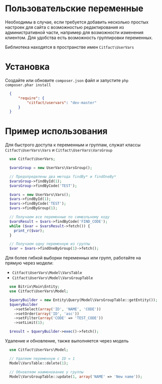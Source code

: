 Пользовательские переменные
=========

Необходимы в случае, если требуется добавить несколько простых настроек для сайта с возможностью редактирования из
административной части, например для возможности изменения клиентом. Для удобства есть возможность группировки переменных.

Библиотека находятся в пространстве имен ``Citfact\UserVars``

Установка
==================
Создайте или обновите ``composer.json`` файл и запустите ``php composer.phar install``
``` json
  {
      "require": {
          "citfact/uservars": "dev-master"
      }
  }
```

Пример использования
==================
Для быстрого доступа к переменным и группам, служат классы ``Citfact\UserVars\Vars`` и ``Citfact\UserVars\VarsGroup``

``` php
  use Citfact\UserVars;

  $varsGroup = new UserVars\VarsGroup();

  // Предопределены два метода findBy* и findOneBy*
  $varsGroup->findById(1);
  $varsGroup->findByCode('TEST');

  $vars = new UserVars\Vars();
  $vars->findById(1);
  $vars->findByCode('TEST');
  $vars->findByGroup(1);

  // Получаем все переменные по символьному коду
  $varsResult = $vars->findByCode('FIND_CODE');
  while ($var = $varsResult->fetch()) {
    print_r($var);
  }

  // Получаем одну переменную из группы
  $var = $vars->findOneByGroup(1)->fetch();
```

Для более гибкой выборки переменных или групп, работайте на прямую через модели:

- ``Citfact\UserVars\Model\VarsTable``
- ``Citfact\UserVars\Model\VarsGroupTable``

``` php
  use Bitrix\Main\Entity;
  use Citfact\UserVars\Model;

  $queryBuilder = new Entity\Query(Model\VarsGroupTable::getEntity());
  $queryBuilder
    ->setSelect(array('ID', 'NAME', 'CODE'))
    ->setOrder(array('ID', 'asc'))
    ->setFilter(array('CODE' => 'TEST_CODE'))
    ->setLimit(1);

  $result = $queryBuilder->exec()->fetch();
```

Удаление и обновление, также выполняется через модель

``` php
  use Citfact\UserVars\Model;

  // Удаляем переменную с ID = 1
  Model\VarsTable::delete(1);

  // Обновляем наименование у группы
  Model\VarsGroupTable::update(1, array('NAME' => 'New name'));
